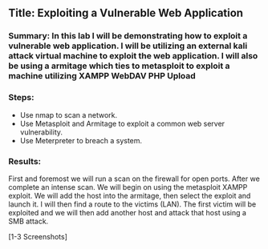 


## Title: Exploiting a Vulnerable Web Application 

### Summary: In this lab I will be demonstrating how to exploit a vulnerable web application. I will be utilizing an external kali attack virtual machine to exploit the web application. I will also be using a armitage which ties to metasploit to exploit a machine utilizing XAMPP WebDAV PHP Upload

### Steps:
- Use nmap to scan a network.
- Use Metasploit and Armitage to exploit a common web server vulnerability.
- Use Meterpreter to breach a system.

### Results:
First and foremost we will run a scan on the firewall for open ports. After we complete an intense scan. We will begin on using the metasploit XAMPP exploit. We will add the host into the armitage, then select the exploit and launch it. I will then find a route to the victims (LAN). The first victim will be exploited and we will then add another host and attack that host using a SMB attack.


[1-3 Screenshots]
